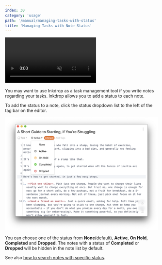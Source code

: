 ```yaml
---
index: 30
category: 'usage'
path: '/manual/managing-tasks-with-status'
title: 'Managing Tasks with Note Status'
---
```


<video controls playsInline muted class="ui demo">
  <source src="https://site-cdn.inkdrop.app/docs/manual/managing-tasks-with-status.mp4" type="video/mp4" />
</video>

You may want to use Inkdrop as a task management tool if you write notes regarding your tasks.
Inkdrop allows you to add a status to each note.

To add the status to a note, click the status dropdown list to the left of the tag bar on the editor.

![Task management](./managing-tasks-with-status-note_status.png)

You can choose one of the status from **None**(default), **Active**, **On Hold**, **Completed** and **Dropped**.
The notes with a status of **Completed** or **Dropped** will be hidden in the note list by default.

See also [how to search notes with specific status](/manual/searching-notes).
